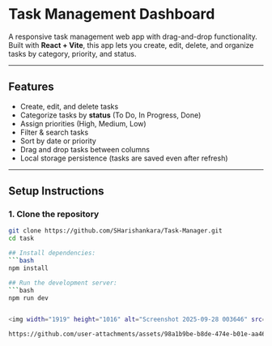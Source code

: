 # Task Management Dashboard
A responsive task management web app with drag-and-drop functionality.  
Built with **React + Vite**, this app lets you create, edit, delete, and organize tasks by category, priority, and status.

---

## Features
- Create, edit, and delete tasks  
- Categorize tasks by **status** (To Do, In Progress, Done)  
- Assign priorities (High, Medium, Low)  
- Filter & search tasks  
- Sort by date or priority  
- Drag and drop tasks between columns  
- Local storage persistence (tasks are saved even after refresh)
  
---

## Setup Instructions

### 1. Clone the repository
```bash
git clone https://github.com/SHarishankara/Task-Manager.git
cd task

## Install dependencies:
```bash
npm install

## Run the development server:
```bash
npm run dev


<img width="1919" height="1016" alt="Screenshot 2025-09-28 003646" src="https://github.com/user-attachments/assets/933fbd19-4df9-4074-b8f0-5e302396fcbf" />

https://github.com/user-attachments/assets/98a1b9be-b8de-474e-b01e-aa46da4f3e9c

